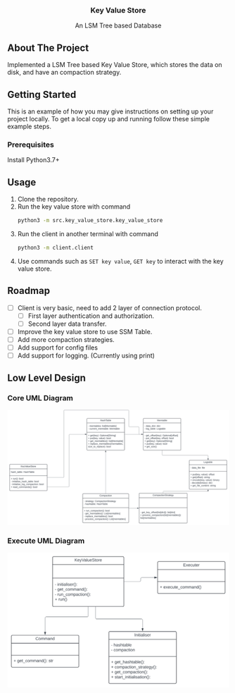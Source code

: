 
<br />
<div align="center">


<h3 align="center">Key Value Store</h3>

  <p align="center">
    An LSM Tree based Database
  </p>
</div>


<!-- ABOUT THE PROJECT -->
## About The Project


Implemented a LSM Tree based Key Value Store, which stores the data on disk, and have an compaction strategy.



<!-- GETTING STARTED -->
## Getting Started

This is an example of how you may give instructions on setting up your project locally.
To get a local copy up and running follow these simple example steps.

### Prerequisites

Install Python3.7+

<!-- USAGE EXAMPLES -->
## Usage

1. Clone the repository.
2. Run the key value store with command 
   ```sh
   python3 -m src.key_value_store.key_value_store
   ```
3. Run the client in another terminal with command
   ```sh
   python3 -m client.client
   ```
4. Use commands such as `SET key value`, `GET key` to interact with the key value store.

<!-- ROADMAP -->
## Roadmap

- [ ] Client is very basic, need to add 2 layer of connection protocol.
  - [ ] First layer authentication and authorization.
  - [ ] Second layer data transfer.
- [ ] Improve the key value store to use SSM Table.
- [ ] Add more compaction strategies.
- [ ] Add support for config files
- [ ] Add support for logging. (Currently using print)

<!-- Low Level Design -->
## Low Level Design

### Core UML Diagram

<img src="images/lld_design/core_architecture.svg"  alt="core uml diagram">


### Execute UML Diagram

<img src="images/lld_design/executor_architecture.svg" alt="executor uml diagram">